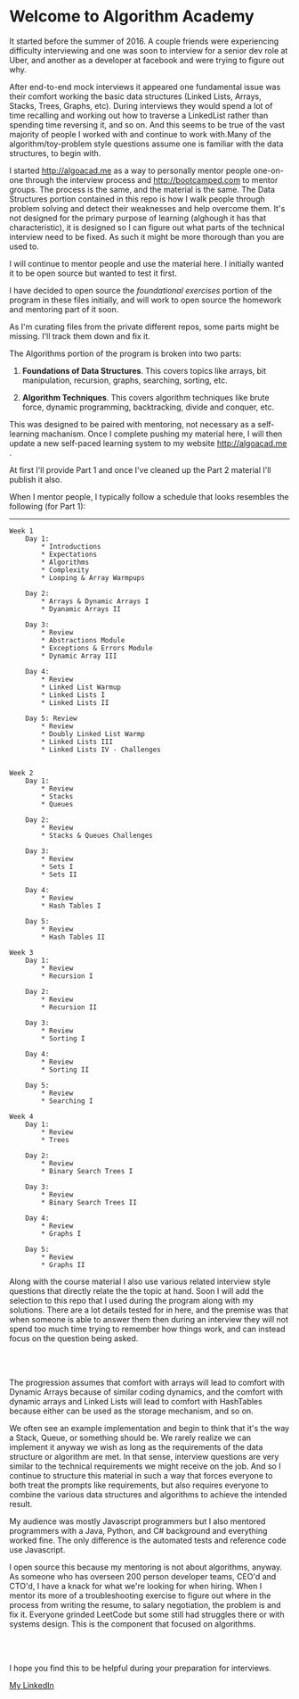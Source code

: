 # Welcome to Algorithm Academy

It started before the summer of 2016.  A couple friends were experiencing difficulty interviewing and
one was soon to interview for a senior dev role at Uber, and another as a developer at facebook and 
were trying to figure out why.

After end-to-end mock interviews it appeared one fundamental issue was their comfort working the 
basic data structures (Linked Lists, Arrays, Stacks, Trees, Graphs, etc).  During interviews they 
would spend a lot of time recalling and working out how to traverse a LinkedList rather than 
spending time reversing it, and so on.  And this seems to be true of the vast majority of people 
I worked with and continue to work with.Many of the algorithm/toy-problem style questions assume 
one is familiar with the data structures, to begin with.

I started http://algoacad.me as a way to personally mentor people one-on-one through the interview
process and http://bootcamped.com to mentor groups.  The process is the same, and the material is
the same.  The Data Structures portion contained in this repo is how I walk people through problem
solving and detect their weaknesses and help overcome them.  It's not designed for the primary 
purpose of learning (alghough it has that characteristic), it is designed so I can figure out what
parts of the technical interview need to be fixed.  As such it might be more thorough than you are
used to.

I will continue to mentor people and use the material here.  I initially wanted it to be open source
but wanted to test it first.

I have decided to open source the _foundational exercises_ portion of the program in these files
initially, and will work to open source the homework and mentoring part of it soon.

As I'm curating files from the private different repos, some parts might be missing.  I'll track them
down and fix it.

The Algorithms portion of the program is broken into two parts:

1) **Foundations of Data Structures**.  This covers topics like arrays, bit manipulation,
 recursion, graphs, searching, sorting, etc.
   
2) **Algorithm Techniques**.  This covers algorithm techniques like brute force,
 dynamic programming, backtracking, divide and conquer, etc.
   
This was designed to be paired with mentoring, not necessary as a self-learning machanism.  Once I 
complete pushing my material here, I will then update a new self-paced learning system to my website
http://algoacad.me .  

At first I'll provide Part 1 and once I've cleaned up the Part 2 material I'll publish
it also.

When I mentor people, I typically follow a schedule that looks resembles the following (for Part 1):

---
```
Week 1
    Day 1:
        * Introductions
        * Expectations
        * Algorithms
        * Complexity
        * Looping & Array Warmpups

    Day 2:
        * Arrays & Dynamic Arrays I
        * Dyanamic Arrays II

    Day 3:
        * Review
        * Abstractions Module
        * Exceptions & Errors Module
        * Dynamic Array III

    Day 4:
        * Review
        * Linked List Warmup
        * Linked Lists I
        * Linked Lists II

    Day 5: Review
        * Review
        * Doubly Linked List Warmp
        * Linked Lists III
        * Linked Lists IV - Challenges


Week 2
    Day 1:
        * Review
        * Stacks
        * Queues

    Day 2:
        * Review
        * Stacks & Queues Challenges

    Day 3:
        * Review
        * Sets I
        * Sets II

    Day 4:
        * Review
        * Hash Tables I

    Day 5:
        * Review
        * Hash Tables II

Week 3
    Day 1:
        * Review
        * Recursion I

    Day 2:
        * Review
        * Recursion II

    Day 3:
        * Review
        * Sorting I

    Day 4:
        * Review
        * Sorting II

    Day 5:
        * Review
        * Searching I

Week 4
    Day 1:
        * Review
        * Trees

    Day 2:
        * Review
        * Binary Search Trees I

    Day 3:
        * Review
        * Binary Search Trees II

    Day 4:
        * Review
        * Graphs I

    Day 5:
        * Review
        * Graphs II
```

Along with the course material I also use various related interview style questions
that directly relate the the topic at hand.  Soon I will add the selection
to this repo that I used during the program along with my solutions.  There are a lot
details tested for in here, and the premise was that when someone is able to answer 
them then during an interview they will not spend too much time trying to remember 
how things work, and can instead focus on the question being asked.

<br />
<br />

The progression assumes that comfort with arrays will lead to comfort with Dynamic
Arrays because of similar coding dynamics, and the comfort with dynamic arrays and Linked
Lists will lead to comfort with HashTables because either can be used as the storage
mechanism, and so on.  

We often see an example implementation and begin to think that it's the way a Stack, 
Queue, or something should be.  We rarely realize we can implement it anyway we wish
as long as the requirements of the data structure or algorithm are met.  In that sense,
interview questions are very similar to the technical requirements we might receive on 
the job.  And so I continue to structure this material in such a way that forces everyone
to both treat the prompts like requirements, but also requires everyone to combine
the various data structures and algorithms to achieve the intended result.

My audience was mostly Javascript programmers but I also mentored programmers with a Java,
Python, and C# background and everything worked fine.  The only difference is the automated
tests and reference code use Javascript.

I open source this because my mentoring is not about algorithms, anyway.  As someone who has 
overseen 200 person developer teams, CEO'd and CTO'd, I have a knack for what we're looking 
for when hiring.  When I mentor its more of a troubleshooting exercise to figure out where in 
the process from writing the resume, to salary negotiation, the problem is and fix it.  Everyone 
grinded LeetCode but some still had struggles there or with systems design.  This is the component
that focused on algorithms.

<br />
<br />

I hope you find this to be helpful during your preparation for interviews.


[My LinkedIn](https://linkedin.com/in/bullockshawn)
